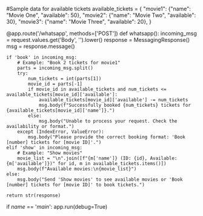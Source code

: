 

#Sample data for available tickets
available_tickets = {
    "movie1": {"name": "Movie One", "available": 50},
    "movie2": {"name": "Movie Two", "available": 30},
    "movie3": {"name": "Movie Three", "available": 20},
}

@app.route('/whatsapp', methods=['POST'])
def whatsapp():
    incoming_msg = request.values.get('Body', '').lower()
    response = MessagingResponse()
    msg = response.message()

    if 'book' in incoming_msg:
        # Example: "Book 2 tickets for movie1"
        parts = incoming_msg.split()
        try:
            num_tickets = int(parts[1])
            movie_id = parts[-1]
            if movie_id in available_tickets and num_tickets <= available_tickets[movie_id]['available']:
                available_tickets[movie_id]['available'] -= num_tickets
                msg.body(f"Successfully booked {num_tickets} tickets for {available_tickets[movie_id]['name']}.")
            else:
                msg.body("Unable to process your request. Check the availability or format.")
        except (IndexError, ValueError):
            msg.body("Please provide the correct booking format: 'Book [number] tickets for [movie ID]'.")
    elif 'show' in incoming_msg:
        # Example: "Show movies"
        movie_list = "\n".join([f"{m['name']} (ID: {id}, Available: {m['available']})" for id, m in available_tickets.items()])
        msg.body(f"Available movies:\n{movie_list}")
    else:
        msg.body("Send 'Show movies' to see available movies or 'Book [number] tickets for [movie ID]' to book tickets.")

    return str(response)

if _name_ == '_main_':
    app.run(debug=True)
